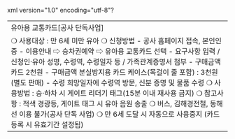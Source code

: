 xml version="1.0" encoding="utf-8"?


|  |
| --- |
| 유아용 교통카드[공사 단독사업] |
| ❍ 사용대상 : 만 6세 미만 유아  ❍ 신청방법  - 공사 홈페이지 접속, 본인인증  - 이용안내 ⇨ 승차권예약 ⇨ 유아용 교통카드 선택  - 요구사항 입력 / 신청인·유아 성명, 수령역, 수령일자 등 / 가족관계증명서 첨부  - 구매금액 카드 2천원    - 구매금액 분실방지용 카드 케이스(목걸이 줄 포함) : 3천원(별도 판매)  - 수령 희망일자에 수령역 방문, 신분 증명 및 물품 수령    ❍ 사용방법 : 승·하차 시 게이트 리더기 태그(15분 이내 재사용 금지)  ❍ 참고사항 : 적색 경광등, 게이트 태그 시 유아 음원 송출  ❍ 버스, 김해경전철, 동해선 이용 불가(공사 단독 사업)  ❍ 만 6세 도달 시 자동으로 사용중지  (카드 등록 시 유효기간 설정됨) |